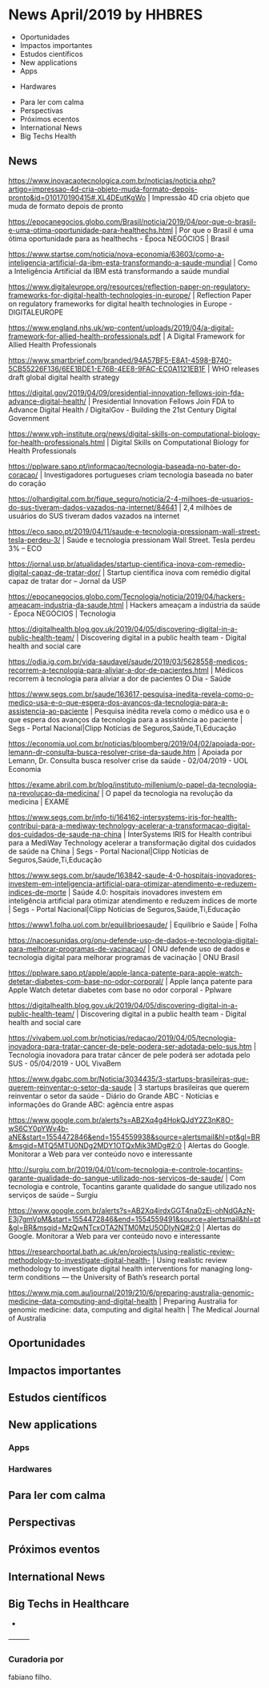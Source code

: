 # News April/2019 by HHBRES
- Oportunidades
- Impactos importantes
- Estudos científicos
- New applications
-   Apps
*   Hardwares
-  Para ler com calma
- Perspectivas
- Próximos ecentos
- International News
- Big Techs Health

## News



https://www.inovacaotecnologica.com.br/noticias/noticia.php?artigo=impressao-4d-cria-objeto-muda-formato-depois-pronto&id=010170190415#.XL4DEutKgWo | Impressão 4D cria objeto que muda de formato depois de pronto

https://epocanegocios.globo.com/Brasil/noticia/2019/04/por-que-o-brasil-e-uma-otima-oportunidade-para-healthechs.html | Por que o Brasil é uma ótima oportunidade para as healthechs - Época NEGÓCIOS | Brasil

https://www.startse.com/noticia/nova-economia/63603/como-a-inteligencia-artificial-da-ibm-esta-transformando-a-saude-mundial | Como a Inteligência Artificial da IBM está transformando a saúde mundial

https://www.digitaleurope.org/resources/reflection-paper-on-regulatory-frameworks-for-digital-health-technologies-in-europe/ | Reflection Paper on regulatory frameworks for digital health technologies in Europe - DIGITALEUROPE

https://www.england.nhs.uk/wp-content/uploads/2019/04/a-digital-framework-for-allied-health-professionals.pdf | A Digital Framework for Allied Health Professionals

https://www.smartbrief.com/branded/94A57BF5-E8A1-4598-B740-5CB55226F136/6EE1BDE1-E76B-4EE8-9FAC-EC0A1121EB1F | WHO releases draft global digital health strategy

https://digital.gov/2019/04/09/presidential-innovation-fellows-join-fda-advance-digital-health/ | Presidential Innovation Fellows Join FDA to Advance Digital Health / DigitalGov - Building the 21st Century Digital Government

https://www.vph-institute.org/news/digital-skills-on-computational-biology-for-health-professionals.html | Digital Skills on Computational Biology for Health Professionals

https://pplware.sapo.pt/informacao/tecnologia-baseada-no-bater-do-coracao/ | Investigadores portugueses criam tecnologia baseada no bater do coração

https://olhardigital.com.br/fique_seguro/noticia/2-4-milhoes-de-usuarios-do-sus-tiveram-dados-vazados-na-internet/84641 | 2,4 milhões de usuários do SUS tiveram dados vazados na internet

https://eco.sapo.pt/2019/04/11/saude-e-tecnologia-pressionam-wall-street-tesla-perdeu-3/ | Saúde e tecnologia pressionam Wall Street. Tesla perdeu 3% – ECO

https://jornal.usp.br/atualidades/startup-cientifica-inova-com-remedio-digital-capaz-de-tratar-dor/ | Startup científica inova com remédio digital capaz de tratar dor – Jornal da USP

https://epocanegocios.globo.com/Tecnologia/noticia/2019/04/hackers-ameacam-industria-da-saude.html | Hackers ameaçam a indústria da saúde - Época NEGÓCIOS | Tecnologia

https://digitalhealth.blog.gov.uk/2019/04/05/discovering-digital-in-a-public-health-team/ | Discovering digital in a public health team - Digital health and social care

https://odia.ig.com.br/vida-saudavel/saude/2019/03/5628558-medicos-recorrem-a-tecnologia-para-aliviar-a-dor-de-pacientes.html | Médicos recorrem à tecnologia para aliviar a dor de pacientes O Dia - Saúde

https://www.segs.com.br/saude/163617-pesquisa-inedita-revela-como-o-medico-usa-e-o-que-espera-dos-avancos-da-tecnologia-para-a-assistencia-ao-paciente | Pesquisa inédita revela como o médico usa e o que espera dos avanços da tecnologia para a assistência ao paciente | Segs - Portal Nacional|Clipp Notícias de Seguros,Saúde,Ti,Educação

https://economia.uol.com.br/noticias/bloomberg/2019/04/02/apoiada-por-lemann-dr-consulta-busca-resolver-crise-da-saude.htm | Apoiada por Lemann, Dr. Consulta busca resolver crise da saúde - 02/04/2019 - UOL Economia

https://exame.abril.com.br/blog/instituto-millenium/o-papel-da-tecnologia-na-revolucao-da-medicina/ | O papel da tecnologia na revolução da medicina | EXAME

https://www.segs.com.br/info-ti/164162-intersystems-iris-for-health-contribui-para-a-mediway-technology-acelerar-a-transformacao-digital-dos-cuidados-de-saude-na-china | InterSystems IRIS for Health contribui para a MediWay Technology acelerar a transformação digital dos cuidados de saúde na China | Segs - Portal Nacional|Clipp Notícias de Seguros,Saúde,Ti,Educação

https://www.segs.com.br/saude/163842-saude-4-0-hospitais-inovadores-investem-em-inteligencia-artificial-para-otimizar-atendimento-e-reduzem-indices-de-morte | Saúde 4.0: hospitais inovadores investem em inteligência artificial para otimizar atendimento e reduzem índices de morte | Segs - Portal Nacional|Clipp Notícias de Seguros,Saúde,Ti,Educação

https://www1.folha.uol.com.br/equilibrioesaude/ | Equilíbrio e Saúde | Folha

https://nacoesunidas.org/onu-defende-uso-de-dados-e-tecnologia-digital-para-melhorar-programas-de-vacinacao/ | ONU defende uso de dados e tecnologia digital para melhorar programas de vacinação | ONU Brasil

https://pplware.sapo.pt/apple/apple-lanca-patente-para-apple-watch-detetar-diabetes-com-base-no-odor-corporal/ | Apple lança patente para Apple Watch detetar diabetes com base no odor corporal - Pplware

https://digitalhealth.blog.gov.uk/2019/04/05/discovering-digital-in-a-public-health-team/ | Discovering digital in a public health team - Digital health and social care

https://vivabem.uol.com.br/noticias/redacao/2019/04/05/tecnologia-inovadora-para-tratar-cancer-de-pele-podera-ser-adotada-pelo-sus.htm | Tecnologia inovadora para tratar câncer de pele poderá ser adotada pelo SUS - 05/04/2019 - UOL VivaBem

https://www.dgabc.com.br/Noticia/3034435/3-startups-brasileiras-que-querem-reinventar-o-setor-da-saude | 3 startups brasileiras que querem reinventar o setor da saúde - Diário do Grande ABC - Notícias e informações do Grande ABC: agência entre aspas

https://www.google.com.br/alerts?s=AB2Xq4g4HokQJdY2Z3nK8O-wS6CY0pYWv4b-aNE&start=1554472846&end=1554559938&source=alertsmail&hl=pt&gl=BR&msgid=MTQ5MTU0NDg2MDY1OTQxMjk3MDg#2:0 | Alertas do Google. Monitorar a Web para ver conteúdo novo e interessante

http://surgiu.com.br/2019/04/01/com-tecnologia-e-controle-tocantins-garante-qualidade-do-sangue-utilizado-nos-servicos-de-saude/ | Com tecnologia e controle, Tocantins garante qualidade do sangue utilizado nos serviços de saúde – Surgiu

https://www.google.com.br/alerts?s=AB2Xq4irdxGGT4na0zEi-ohNdGAzN-E3j7gmVpM&start=1554472846&end=1554559491&source=alertsmail&hl=pt&gl=BR&msgid=MzQwNTcxOTA2NTM0MzU5ODIyNQ#2:0 | Alertas do Google. Monitorar a Web para ver conteúdo novo e interessante

https://researchportal.bath.ac.uk/en/projects/using-realistic-review-methodology-to-investigate-digital-health- | Using realistic review methodology to investigate digital health interventions for managing long-term conditions — the University of Bath’s research portal

https://www.mja.com.au/journal/2019/210/6/preparing-australia-genomic-medicine-data-computing-and-digital-health | Preparing Australia for genomic medicine: data, computing and digital health | The Medical Journal of Australia

## Oportunidades
## Impactos importantes
## Estudos científicos
## New applications
### Apps
### Hardwares
## Para ler com calma
## Perspectivas
## Próximos eventos
## International News
## Big Techs in Healthcare
- 
———

### Curadoria por 
fabiano filho.